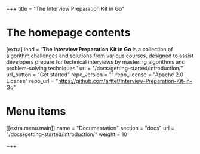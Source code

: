 +++
title = "The Interview Preparation Kit in Go"

# The homepage contents
[extra]
lead = '<b>The Interview Preparation Kit in Go</b> is a collection of algorithm challenges and solutions from various courses, designed to assist developers prepare for technical interviews by mastering algorithms and problem-solving techniques.'
url = "/docs/getting-started/introduction/"
url_button = "Get started"
repo_version = ""
repo_license = "Apache 2.0 License"
repo_url = "https://github.com/arttet/Interview-Preparation-Kit-in-Go"

# Menu items
[[extra.menu.main]]
name = "Documentation"
section = "docs"
url = "/docs/getting-started/introduction/"
weight = 10

+++
